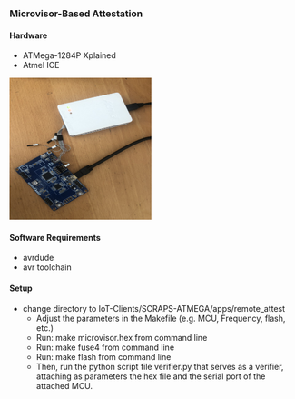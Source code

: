### Microvisor-Based Attestation


#### Hardware 
- ATMega-1284P Xplained
- Atmel ICE

<img src="pictures/hardware.JPG" width="250" height="250">

#### Software Requirements

- avrdude 
- avr toolchain

#### Setup

- change directory to IoT-Clients/SCRAPS-ATMEGA/apps/remote_attest
    - Adjust the parameters in the Makefile (e.g. MCU, Frequency, flash, etc.)
    - Run: make microvisor.hex from command line
    - Run: make fuse4 from command line
    - Run: make flash from command line
    - Then, run the python script file verifier.py that serves as a verifier, attaching as parameters the hex file and the serial port of the attached MCU.

